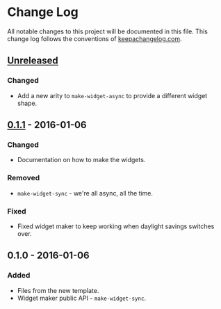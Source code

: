 # Change Log
All notable changes to this project will be documented in this file. This change log follows the conventions of [keepachangelog.com](http://keepachangelog.com/).

## [Unreleased][unreleased]
### Changed
- Add a new arity to `make-widget-async` to provide a different widget shape.

## [0.1.1] - 2016-01-06
### Changed
- Documentation on how to make the widgets.

### Removed
- `make-widget-sync` - we're all async, all the time.

### Fixed
- Fixed widget maker to keep working when daylight savings switches over.

## 0.1.0 - 2016-01-06
### Added
- Files from the new template.
- Widget maker public API - `make-widget-sync`.

[unreleased]: https://github.com/your-name/cljs-projects/compare/0.1.1...HEAD
[0.1.1]: https://github.com/your-name/cljs-projects/compare/0.1.0...0.1.1
